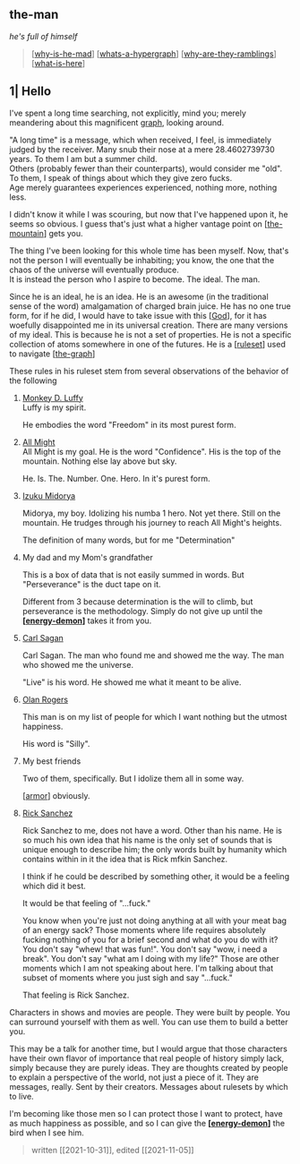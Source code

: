 ## the-man

_he's full of himself_

> [[why-is-he-mad]]
> [[whats-a-hypergraph]]
> [[why-are-they-ramblings]]
> [[what-is-here]]

## 1| Hello

I've spent a long time searching, not explicitly, mind you; merely meandering about this magnificent [graph](../the-graph.md), looking around.  

 "A long time" is a message, which when received, I feel, is immediately judged by the receiver. Many snub their nose at a mere 28.4602739730 years. To them I am but a summer child.  
    Others (probably fewer than their counterparts), would consider me "old". To them, I speak of things about which they give zero fucks.  
    Age merely guarantees experiences experienced, nothing more, nothing less.

I didn't know it while I was scouring, but now that I've happened upon it, he seems so obvious. I guess that's just what a higher vantage point on [[the-mountain]] gets you.

The thing I've been looking for this whole time has been myself. Now, that's not the person I will eventually be inhabiting; you know, the one that the chaos of the universe will eventually produce.  
  It is instead the person who I aspire to become. The ideal. The man.

Since he is an ideal, he is an idea. He is an awesome (in the traditional sense of the word) amalgamation of charged brain juice. He has no one true form, for if he did, I would have to take issue with this [[God]], for it has woefully disappointed me in its universal creation.
There are many versions of my ideal. This is because he is not a set of properties. He is not a specific collection of atoms somewhere in one of the futures. He is a [[ruleset]] used to navigate [[the-graph]]

These rules in his ruleset stem from several observations of the behavior of the following

1. [Monkey D. Luffy](https://onepiece.fandom.com/wiki/Monkey_D._Luffy)  
  Luffy is my spirit.

    He embodies the word "Freedom" in its most purest form.
2. [All Might](https://myheroacademia.fandom.com/wiki/Toshinori_Yagi)  
    All Might is my goal. He is the word "Confidence". His is the top of the mountain. Nothing else lay above but sky.

    He. Is. The. Number. One. Hero. In it's purest form.
3. [Izuku Midorya](https://myheroacademia.fandom.com/wiki/Izuku_Midoriya)

    Midorya, my boy. Idolizing his numba 1 hero. Not yet there. Still on the mountain. He trudges through his journey to reach All Might's heights.

    The definition of many words, but for me "Determination"
4. My dad and my Mom's grandfather

    This is a box of data that is not easily summed in words. But "Perseverance" is the duct tape on it.

    Different from 3 because determination is the will to climb, but perseverance is the methodology. Simply do not give up until the **[[energy-demon]]** takes it from you.
5. [Carl Sagan](https://en.wikipedia.org/wiki/Carl_Sagan)

    Carl Sagan. The man who found me and showed me the way. The man who showed me the universe.

    "Live" is his word. He showed me what it meant to be alive.

6. [Olan Rogers](https://www.youtube.com/watch?v=cZO9tMetxno)

    This man is on my list of people for which I want nothing but the utmost happiness.

    His word is "Silly".
7. My best friends

    Two of them, specifically. But I idolize them all in some way.

    [[armor]] obviously.

8. [Rick Sanchez](https://rickandmorty.fandom.com/wiki/Rick_Sanchez)

    Rick Sanchez to me, does not have a word. Other than his name. He is so much his own idea that his name is the only set of sounds that is unique enough to describe him; the only words built by humanity which contains within in it the idea that is Rick mfkin Sanchez.

    I think if he could be described by something other, it would be a feeling which did it best.

    It would be that feeling of "...fuck."

    You know when you're just not doing anything at all with your meat bag of an energy sack? Those moments where life requires absolutely fucking nothing of you for a brief second and what do you do with it? You don't say "whew! that was fun!". You don't say "wow, i need a break". You don't say "what am I doing with my life?" Those are other moments which I am not speaking about here.
    I'm talking about that subset of moments where you just sigh and say "...fuck."

    That feeling is Rick Sanchez.

Characters in shows and movies are people. They were built by people. You can surround yourself with them as well. You can use them to build a better you.

This may be a talk for another time, but I would argue that those characters have their own flavor of importance that real people of history simply lack, simply because they are purely ideas. They are thoughts created by people to explain a perspective of the world, not just a piece of it.
They are messages, really. Sent by their creators. Messages about rulesets by which to live.

I'm becoming like those men so I can protect those I want to protect, have as much happiness as possible, and so I can give the **[[energy-demon]]** the bird when I see him.

> written [[2021-10-31]], edited [[2021-11-05]]

[//begin]: # "Autogenerated link references for markdown compatibility"
[why-is-he-mad]: why-is-he-mad "why-is-he-mad"
[whats-a-hypergraph]: whats-a-hypergraph "whats-a-hypergraph"
[why-are-they-ramblings]: why-are-they-ramblings "why-are-they-ramblings"
[what-is-here]: ../bits/what-is-here "what-is-here"
[the-mountain]: the-mountain "the-mountain"
[God]: ../bits/God "God"
[ruleset]: ruleset "ruleset"
[the-graph]: the-graph "the-graph"
[energy-demon]: ../bits/energy-demon "energy-demon"
[armor]: ../bits/armor "armor"
[//end]: # "Autogenerated link references"
